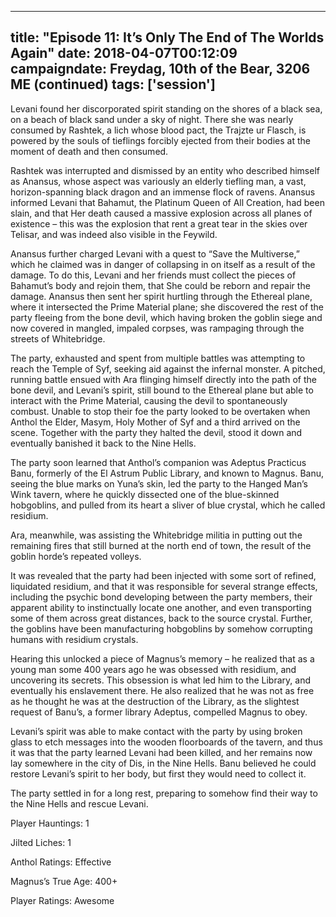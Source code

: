 
---
title: "Episode 11: It’s Only The End of The Worlds Again"
date: 2018-04-07T00:12:09
campaigndate: Freydag, 10th of the Bear, 3206 ME (continued)
tags: ['session']
---

Levani found her discorporated spirit standing on the shores of a black sea, on a beach of black sand under a sky of night. There she was nearly consumed by Rashtek, a lich whose blood pact, the Trajzte ur Flasch, is powered by the souls of tieflings forcibly ejected from their bodies at the moment of death and then consumed.

Rashtek was interrupted and dismissed by an entity who described himself as Anansus, whose aspect was variously an elderly tiefling man, a vast, horizon-spanning black dragon and an immense flock of ravens. Anansus informed Levani that Bahamut, the Platinum Queen of All Creation, had been slain, and that Her death caused a massive explosion across all planes of existence – this was the explosion that rent a great tear in the skies over Telisar, and was indeed also visible in the Feywild.

Anansus further charged Levani with a quest to “Save the Multiverse,” which he claimed was in danger of collapsing in on itself as a result of the damage. To do this, Levani and her friends must collect the pieces of Bahamut’s body and rejoin them, that She could be reborn and repair the damage. Anansus then sent her spirit hurtling through the Ethereal plane, where it intersected the Prime Material plane;  she discovered the rest of the party fleeing from the bone devil, which having broken the goblin siege and now covered in mangled, impaled corpses, was rampaging through the streets of Whitebridge.

The party, exhausted and spent from multiple battles was attempting to reach the Temple of Syf, seeking aid against the infernal monster. A pitched, running battle ensued with Ara flinging himself directly into the path of the bone devil, and Levani’s spirit, still bound to the Ethereal plane but able to interact with the Prime Material, causing the devil to spontaneously combust. Unable to stop their foe the party looked to be overtaken when Anthol the Elder, Masym, Holy Mother of Syf and a third arrived on the scene. Together with the party they halted the devil, stood it down and eventually banished it back to the Nine Hells.

The party soon learned that Anthol’s companion was Adeptus Practicus Banu, formerly of the El Astrum Public Library, and known to Magnus. Banu, seeing the blue marks on Yuna’s skin, led the party to the Hanged Man’s Wink tavern, where he quickly dissected one of the blue-skinned hobgoblins, and pulled from its heart a sliver of blue crystal, which he called residium.

Ara, meanwhile, was assisting the Whitebridge militia in putting out the remaining fires that still burned at the north end of town, the result of the goblin horde’s repeated volleys.

It was revealed that the party had been injected with some sort of refined, liquidated residium, and that it was responsible for several strange effects, including the psychic bond developing between the party members, their apparent ability to instinctually locate one another, and even transporting some of them across great distances, back to the source crystal. Further, the goblins have been manufacturing hobgoblins by somehow corrupting humans with residium crystals.

Hearing this unlocked a piece of Magnus’s memory – he realized that as a young man some 400 years ago he was obsessed with residium, and uncovering its secrets. This obsession is what led him to the Library, and eventually his enslavement there. He also realized that he was not as free as he thought he was at the destruction of the Library, as the slightest request of  Banu’s, a former library Adeptus, compelled Magnus to obey.

Levani’s spirit was able to make contact with the party by using broken glass to etch messages into the wooden floorboards of the tavern, and thus it was that the party learned Levani had been killed, and her remains now lay somewhere in the city of Dis, in the Nine Hells. Banu believed he could restore Levani’s spirit to her body, but first they would need to collect it.

The party settled in for a long rest, preparing to somehow find their way to the Nine Hells and rescue Levani.

Player Hauntings: 1

Jilted Liches: 1

Anthol Ratings: Effective

Magnus’s True Age: 400+

Player Ratings: Awesome


